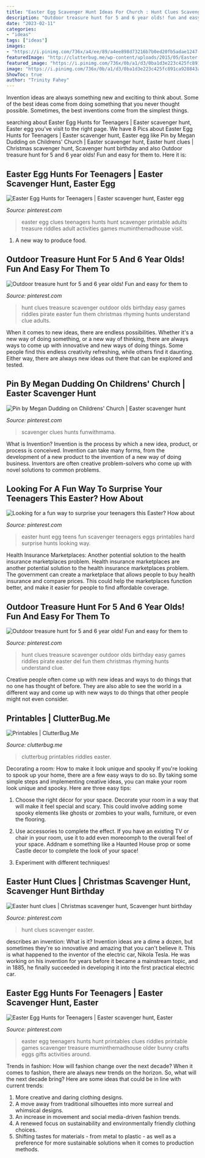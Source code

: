 ```yaml
---
title: "Easter Egg Scavenger Hunt Ideas For Church : Hunt Clues Scavenger Easter"
description: "Outdoor treasure hunt for 5 and 6 year olds! fun and easy for them to"
date: "2023-02-11"
categories:
- "ideas"
tags: ["ideas"]
images:
- "https://i.pinimg.com/736x/a4/ee/89/a4ee898d73216b7b0ed20fb5adae1247--scavenger-hunt-clues-outdoor-outdoor-treasure-hunt-clues.jpg?b=t"
featuredImage: "http://clutterbug.me/wp-content/uploads/2015/05/Easter-Egg-Riddles-720x1024.jpg"
featured_image: "https://i.pinimg.com/736x/0b/a1/d3/0ba1d3e223c425fc891ca928843acb55--scavenger-hunts-disney-scavenger-hunt-clues.jpg"
image: "https://i.pinimg.com/736x/0b/a1/d3/0ba1d3e223c425fc891ca928843acb55--scavenger-hunts-disney-scavenger-hunt-clues.jpg"
ShowToc: true
author: "Trinity Fahey"
---
```



Invention ideas are always something new and exciting to think about. Some of the best ideas come from doing something that you never thought possible. Sometimes, the best inventions come from the simplest things.

	

		
searching about Easter Egg Hunts for Teenagers | Easter scavenger hunt, Easter egg you've visit to the right page. We have 8 Pics about Easter Egg Hunts for Teenagers | Easter scavenger hunt, Easter egg like Pin by Megan Dudding on Childrens&#039; Church | Easter scavenger hunt, Easter hunt clues | Christmas scavenger hunt, Scavenger hunt birthday and also Outdoor treasure hunt for 5 and 6 year olds! Fun and easy for them to. Here it is:
		
    
## Easter Egg Hunts For Teenagers | Easter Scavenger Hunt, Easter Egg

<img loading=lazy src="https://i.pinimg.com/736x/68/80/35/688035e14f3b26667b5f32e0bb6b882b.jpg" onerror="this.onerror=null;this.src='https://tse3.mm.bing.net/th?id=OIP.38L4nIyzNDhiyInZU5tPhQHaO0&amp;pid=15.1';" alt="Easter Egg Hunts for Teenagers | Easter scavenger hunt, Easter egg">

_Source: pinterest.com_

>easter egg clues teenagers hunts hunt scavenger printable adults treasure riddles adult activities games muminthemadhouse visit. 

	

1. A new way to produce food.

    
## Outdoor Treasure Hunt For 5 And 6 Year Olds! Fun And Easy For Them To

<img loading=lazy src="https://i.pinimg.com/736x/a4/ee/89/a4ee898d73216b7b0ed20fb5adae1247--scavenger-hunt-clues-outdoor-outdoor-treasure-hunt-clues.jpg?b=t" onerror="this.onerror=null;this.src='https://tse1.mm.bing.net/th?id=OIP.LwRavG7IiJEstjOZ6Ex2MwHaMy&amp;pid=15.1';" alt="Outdoor treasure hunt for 5 and 6 year olds! Fun and easy for them to">

_Source: pinterest.com_

>hunt clues treasure scavenger outdoor olds birthday easy games riddles pirate easter fun them christmas rhyming hunts understand clue adults. 

	

When it comes to new ideas, there are endless possibilities. Whether it's a new way of doing something, or a new way of thinking, there are always ways to come up with innovative and new ways of doing things. Some people find this endless creativity refreshing, while others find it daunting. Either way, there are always new ideas out there that can be explored and tested.

    
## Pin By Megan Dudding On Childrens&#039; Church | Easter Scavenger Hunt

<img loading=lazy src="https://i.pinimg.com/736x/b6/22/e6/b622e6999cee8792775f086995d4437c.jpg" onerror="this.onerror=null;this.src='https://tse4.mm.bing.net/th?id=OIP.eOrnNCyLswhz0yWxrB0FKwHaJ7&amp;pid=15.1';" alt="Pin by Megan Dudding on Childrens&#039; Church | Easter scavenger hunt">

_Source: pinterest.com_

>scavenger clues hunts funwithmama. 

	

What is Invention?
Invention is the process by which a new idea, product, or process is conceived. Invention can take many forms, from the development of a new product to the invention of a new way of doing business. Inventors are often creative problem-solvers who come up with novel solutions to common problems.

    
## Looking For A Fun Way To Surprise Your Teenagers This Easter? How About

<img loading=lazy src="https://i.pinimg.com/736x/fa/7b/78/fa7b78fa0e2329c243b3e5bd61077436.jpg" onerror="this.onerror=null;this.src='https://tse4.mm.bing.net/th?id=OIP.7JhbNksCam1ItlfCmpUWdAHaLH&amp;pid=15.1';" alt="Looking for a fun way to surprise your teenagers this Easter? How about">

_Source: pinterest.com_

>easter hunt egg teens fun scavenger teenagers eggs printables hard surprise hunts looking way. 

	

Health Insurance Marketplaces: Another potential solution to the health insurance marketplaces problem.
Health insurance marketplaces are another potential solution to the health insurance marketplaces problem. The government can create a marketplace that allows people to buy health insurance and compare prices. This could help the marketplaces function better, and make it easier for people to find affordable coverage.

    
## Outdoor Treasure Hunt For 5 And 6 Year Olds! Fun And Easy For Them To

<img loading=lazy src="https://i.pinimg.com/originals/a4/ee/89/a4ee898d73216b7b0ed20fb5adae1247.jpg" onerror="this.onerror=null;this.src='https://tse4.mm.bing.net/th?id=OIP.1TVTbcQ2sndw8DW34ypWyAHaMz&amp;pid=15.1';" alt="Outdoor treasure hunt for 5 and 6 year olds! Fun and easy for them to">

_Source: pinterest.com_

>hunt clues treasure scavenger outdoor olds birthday easy games riddles pirate easter del fun them christmas rhyming hunts understand clue. 

	

Creative people often come up with new ideas and ways to do things that no one has thought of before. They are also able to see the world in a different way and come up with new ways to do things that other people might not even consider.

    
## Printables | ClutterBug.Me

<img loading=lazy src="http://clutterbug.me/wp-content/uploads/2015/05/Easter-Egg-Riddles-720x1024.jpg" onerror="this.onerror=null;this.src='https://tse3.mm.bing.net/th?id=OIP.kC9QPSfvK6pSU2a-g5iKagHaKi&amp;pid=15.1';" alt="Printables | ClutterBug.Me">

_Source: clutterbug.me_

>clutterbug printables riddles easter. 

	

Decorating a room: How to make it look unique and spooky
If you're looking to spook up your home, there are a few easy ways to do so. By taking some simple steps and implementing creative ideas, you can make your room look unique and spooky. Here are three easy tips:
1. Choose the right décor for your space. Decorate your room in a way that will make it feel special and scary. This could involve adding some spooky elements like ghosts or zombies to your walls, furniture, or even the flooring.

2. Use accessories to complete the effect. If you have an existing TV or chair in your room, use it to add even moreoomph to the overall feel of your space. Addnam e something like a Haunted House prop or some Castle decor to complete the look of your space!

3. Experiment with different techniques!

    
## Easter Hunt Clues | Christmas Scavenger Hunt, Scavenger Hunt Birthday

<img loading=lazy src="https://i.pinimg.com/736x/0b/a1/d3/0ba1d3e223c425fc891ca928843acb55--scavenger-hunts-disney-scavenger-hunt-clues.jpg" onerror="this.onerror=null;this.src='https://tse3.mm.bing.net/th?id=OIP.RJ6ErCxSNb_J-955w3GutgHaJ3&amp;pid=15.1';" alt="Easter hunt clues | Christmas scavenger hunt, Scavenger hunt birthday">

_Source: pinterest.com_

>hunt clues scavenger easter. 

	

describes an invention: What is it?
Invention ideas are a dime a dozen, but sometimes they're so innovative and amazing that you can't believe it. This is what happened to the inventor of the electric car, Nikola Tesla. He was working on his invention for years before it became a mainstream topic, and in 1885, he finally succeeded in developing it into the first practical electric car.

    
## Easter Egg Hunts For Teenagers | Easter Scavenger Hunt, Easter

<img loading=lazy src="https://i.pinimg.com/736x/bd/e4/cd/bde4cd18d6ff7c235d2d1745adf715d2.jpg" onerror="this.onerror=null;this.src='https://tse2.mm.bing.net/th?id=OIP.ryqdFJlmQh5VeqOX7jweNAHaPk&amp;pid=15.1';" alt="Easter Egg Hunts for Teenagers | Easter scavenger hunt, Easter">

_Source: pinterest.com_

>easter egg teenagers hunts hunt printables clues riddles printable games scavenger treasure muminthemadhouse older bunny crafts eggs gifts activities around. 

	

Trends in fashion: How will fashion change over the next decade?
When it comes to fashion, there are always new trends on the horizon. So, what will the next decade bring? Here are some ideas that could be in line with current trends: 
1. More creative and daring clothing designs.
2. A move away from traditional silhouettes into more surreal and whimsical designs.
3. An increase in movement and social media-driven fashion trends.
4. A renewed focus on sustainability and environmentally friendly clothing choices. 
5. Shifting tastes for materials - from metal to plastic - as well as a preference for more sustainable solutions when it comes to production methods.

